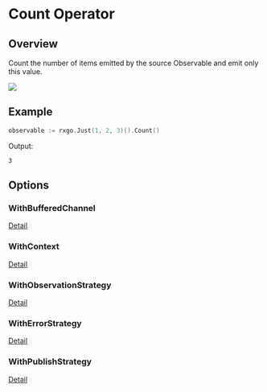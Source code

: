 # Count Operator

## Overview

Count the number of items emitted by the source Observable and emit only this value.

![](http://reactivex.io/documentation/operators/images/Count.png)

## Example

```go
observable := rxgo.Just(1, 2, 3)().Count()
```

Output:

```
3
```

## Options

### WithBufferedChannel

[Detail](options.md#withbufferedchannel)

### WithContext

[Detail](options.md#withcontext)

### WithObservationStrategy

[Detail](options.md#withobservationstrategy)

### WithErrorStrategy

[Detail](options.md#witherrorstrategy)

### WithPublishStrategy

[Detail](options.md#withpublishstrategy)